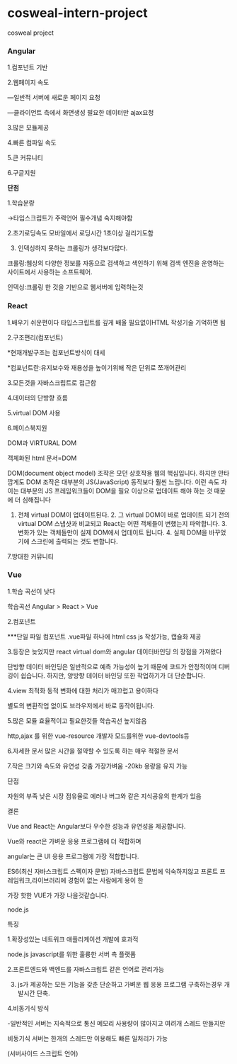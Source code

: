 # cosweal-intern-project
cosweal project
### Angular

1.컴포넌트 기반

2.웹페이지 속도

—일반적 서버에 새로운 페이지 요청 

—클라이언트 측에서 화면생성 필요한 데이터만 ajax요청

3.많은 모듈제공

4.빠른 컴파일 속도

5.큰 커뮤니티

6.구글지원

**단점**

1.학습분량

→타입스크립트가 주력언어 필수개념 숙지해야함

2.초기로딩속도 모바일에서 로딩시간 1초이상 걸리기도함

3. 인덱싱하지 못하는 크롤링가 생각보다많다.

크롤링:웹상의 다양한 정보를 자동으로 검색하고 색인하기 위해 검색 엔진을 운영하는 사이트에서 사용하는 소프트웨어.

인덱싱:크롤링 한 것을 기반으로 웹서버에 입력하는것

### React

 1.배우기 쉬운편이다 타입스크립트를 깊게 배울 필요없이HTML 작성기술 기억하면 됨

2.구조편리(컴포넌트)

*현재개발구조는 컴포넌트방식이 대세

*컴포넌트란:유지보수와 재용성을 높이기위해 작은 단위로 쪼개어관리

3.모든것을 자바스크립트로 접근함

4.데이터의 단방향 흐름

5.virtual DOM 사용

6.페이스북지원

DOM과 VIRTURAL DOM

객체화된 html 문서=DOM

DOM(document object model) 조작은 모던 상호작용 웹의 핵심입니다. 하지만 안타깝게도 DOM 조작은 대부분의 JS(JavaScript) 동작보다 훨씬 느립니다. 이런 속도 차이는 대부분의 JS 프레임워크들이 DOM을 필요 이상으로 업데이트 해야 하는 것 때문에 더 심해집니다

1. 전체 virtual DOM이 업데이트된다. 2. 그 virtual DOM이 바로 업데이트 되기 전의 virtual DOM 스냅샷과 비교되고 React는 어떤 객체들이 변했는지 파악합니다. 3. 변화가 있는 객체들만이 실제 DOM에서 업데이트 됩니다. 4. 실제 DOM을 바꾸었기에 스크린에 출력되는 것도 변합니다.

7.방대한 커뮤니티

### Vue

1.학습 곡선이 낮다

학습곡선 Angular > React > Vue 

2.컴포넌트

***단일 파일 컴포넌트 .vue파일 하나에 html css js 작성가능, 캡슐화 제공

3.등장은 늦었지만 react virtual dom와 angular 데이터바인딩 의 장점을 가져왔다

단방향 데이터 바인딩은 일반적으로 예측 가능성이 높기 때문에 코드가 안정적이며 디버깅이 쉽습니다. 하지만, 양방향 데이터 바인딩 또한 작업하기가 더 단순합니다.

4.view 최적화 동적 변화에 대한 처리가 매끄럽고 용이하다

별도의 변환작업 없이도 브라우저에서 바로 동작이됩니다.

5.많은 모듈 효율적이고 필요한것들 학습곡선 높지않음

http,ajax 를 위한 vue-resource  개발자 모드를위한 vue-devtools등

6.자세한 문서 많은 시간을 절약할 수 있도록 하는 매우 적절한 문서

7.작은 크기와 속도와 유연성 갖춤 가장가벼움 -20kb 용량을 유지 가능

단점

자원의 부족 낮은 시장 점유율로 에러나 버그와 같은 지식공유의 한계가 있음

결론

Vue and React는 Angular보다 우수한 성능과 유연성을 제공합니다.

Vue와 react은 가벼운 응용 프로그램에 더 적합하며 

angular는 큰 UI 응용 프로그램에 가장 적합합니다.

ES6(최신 자바스크립트 스펙이자 문법)  자바스크립트 문법에
익숙하지않고 프론트 프레임워크,라이브러리에 경험이 없는 사람에게 용이 한

가장 핫한  VUE가 가장 나을것같습니다.

[](https://www.notion.so/a83ede4689f34b34b34e531157a51052#30c55ec117c14331a038fd71ccaf1f50)

node.js 

특징

1.확장성있는  네트워크 애플리케이션 개발에 효과적

node.js javascript를 위한 훌륭한 서버 측 플랫폼

2.프론트엔드와 백엔드를 자바스크립트 같은 언어로 관리가능

3. js가 제공하는 모든 기능을 갖춘 단순하고 가벼운 웹 응용 프로그램 구축하는경우 개발시간 단축.

4.비동기식 방식 

-일반적인 서버는 지속적으로 통신 메모리 사용량이 많아지고 여려개 스레드 만들지만

비동기식 서버는 한개의 스레드만 이용해도 빠른 일처리가 가능

(서버사이드 스크립트 언어)

